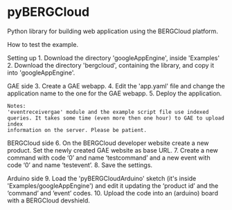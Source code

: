 pyBERGCloud
===========

Python library for building web application using the BERGCloud platform. 

How to test the example.

Setting up
    1. Download the directory 'googleAppEngine', inside 'Examples'
    2. Download the directory 'bergcloud', containing the library, and copy it into 'googleAppEngine'. 

GAE side
    3. Create a GAE webapp.
    4. Edit the 'app.yaml' file and change the application name to the one for the GAE webapp.
    5. Deploy the application.

    Notes:  
    'eventreceivergae' module and the example script file use indexed queries. It takes some time (even more then one hour) to GAE to upload index 
    information on the server. Please be patient. 


BERGCloud side
    6. On the BERGCloud developer website create a new product. Set the newly created GAE website as base URL.
    7. Create a new command with code ‘0’ and name ‘testcommand’ and a new event with code ‘0’ and name ‘testevent’.
    8. Save the settings. 

Arduino side
    9. Load the 'pyBERGCloudArduino' sketch (it's inside 'Examples/googleAppEngine') and edit it updating the ‘product id’ and the ‘command’ and ‘event’ codes.
    10. Upload the code into an (arduino) board with a BERGCloud devshield.
